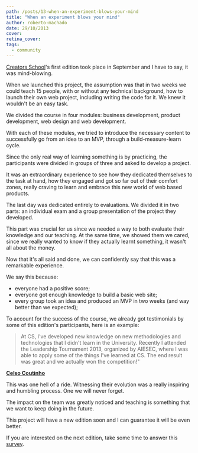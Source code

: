 ```yaml
---
path: /posts/13-when-an-experiment-blows-your-mind
title: "When an experiment blows your mind"
author: roberto-machado
date: 29/10/2013
cover: 
retina_cover: 
tags:
  - community
---
```


[Creators School](https://cs.groupbuddies.com/)'s first edition took place in September and I have to say, it was mind-blowing.

When we launched this project, the assumption was that in two weeks we could teach 15 people, with or without any technical background, how to launch their own web project, including writing the code for it. We knew it wouldn't be an easy task.

We divided the course in four modules: business development, product development, web design and web development. 

With each of these modules, we tried to introduce the necessary content to successfully go from an idea to an MVP, through a build-measure-learn cycle.

Since the only real way of learning something is by practicing, the participants were divided in groups of three and asked to develop a project.

It was an extraordinary experience to see how they dedicated themselves to the task at hand, how they engaged and got so far out of their comfort zones, really craving to learn and embrace this new world of web based products.

The last day was dedicated entirely to evaluations. We divided it in two parts: an individual exam and a group presentation of the project they developed.

This part was crucial for us since we needed a way to both evaluate their knowledge and our teaching. At the same time, we showed them we cared, since we really wanted to know if they actually learnt something, it wasn't all about the money.

Now that it's all said and done, we can confidently say that this was a remarkable experience. 

We say this because:

- everyone had a positive score;
- everyone got enough knowledge to build a basic web site;
- every group took an idea and produced an MVP in two weeks (and way better than we expected);

To account for the success of the course, we already got testimonials by some of this edition's participants, here is an example:

> At CS, I've developed new knowledge on new methodologies and technologies that I didn't learn in the University. Recently I attended the Leadership Tournament 2013, organized by AIESEC, where I was able to apply some of the things I've learned at CS. The end result was great and we actually won the competition!"

**[Celso Coutinho](https://pt.linkedin.com/pub/celso-coutinho/67/8bb/617)**

This was one hell of a ride.
Witnessing their evolution was a really inspiring and humbling process. One we will never forget.

The impact on the team was greatly noticed and teaching is something that we want to keep doing in the future.

This project will have a new edition soon and I can guarantee it will be even better.

If you are interested on the next edition, take some time to answer this [survey](https://groupbuddies.typeform.com/to/kGAA4F).
